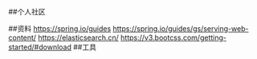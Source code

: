 ##个人社区

##资料
    https://spring.io/guides
    https://spring.io/guides/gs/serving-web-content/
    https://elasticsearch.cn/
    https://v3.bootcss.com/getting-started/#download
##工具